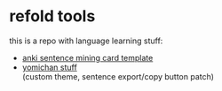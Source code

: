 # refold tools

this is a repo with language learning stuff:

- [anki sentence mining card template](anki-card-template/readme.md)
- [yomichan stuff](yomichan/readme.md)  
  (custom theme, sentence export/copy button patch)

